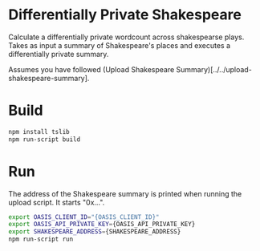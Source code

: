 # Differentially Private Shakespeare

Calculate a differentially private wordcount across shakespearse plays.
Takes as input a summary of Shakespeare's places and executes a differentially
private summary.

Assumes you have followed (Upload Shakespeare Summary)[../../upload-shakespeare-summary].

# Build

```bash
npm install tslib
npm run-script build
```

# Run

The address of the Shakespeare summary is printed when running the upload script. It starts "0x...".

```bash
export OASIS_CLIENT_ID="{OASIS_CLIENT_ID}"
export OASIS_API_PRIVATE_KEY={OASIS_API_PRIVATE_KEY}
export SHAKESPEARE_ADDRESS={SHAKESPEARE_ADDRESS}
npm run-script run
```
